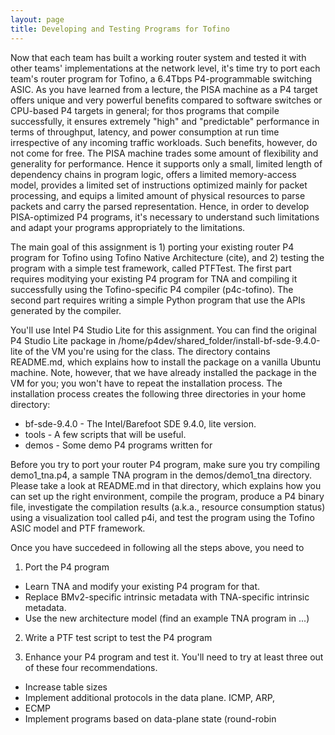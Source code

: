 ```yaml
---
layout: page
title: Developing and Testing Programs for Tofino
---
```


Now that each team has built a working router system and tested it with other teams' implementations at the network level, it's time try to port each team's router program for Tofino, a 6.4Tbps P4-programmable switching ASIC. As you have learned from a lecture, the PISA machine as a P4 target offers unique and very powerful benefits compared to software switches or CPU-based P4 targets in general; for thos programs that compile successfully, it ensures extremely "high" and "predictable" performance in terms of throughput, latency, and power consumption at run time irrespective of any incoming traffic workloads. Such benefits, however, do not come for free. The PISA machine trades some amount of flexibility and generality for performance. Hence it supports only a small, limited length of dependency chains in program logic, offers a limited memory-access model, provides a limited set of instructions optimized mainly for packet processing, and equips a limited amount of physical resources to parse packets and carry the parsed representation. Hence, in order to develop PISA-optimized P4 programs, it's necessary to understand such limitations and adapt your programs appropriately to the limitations.

The main goal of this assignment is 1) porting your existing router P4 program for Tofino using Tofino Native Architecture (cite), and 2) testing the program with a simple test framework, called PTFTest. The first part requires moditying your existing P4 program for TNA and compiling it successfully using the Tofino-specific P4 compiler (p4c-tofino). The second part requires writing a simple Python program that use the APIs generated by the compiler.

You'll use Intel P4 Studio Lite for this assignment. You can find the original P4 Studio Lite package in /home/p4dev/shared_folder/install-bf-sde-9.4.0-lite of the VM you're using for the class. The directory contains README.md, which explains how to install the package on a vanilla Ubuntu machine. Note, however, that we have already installed the package in the VM for you; you won't have to repeat the installation process. The installation process creates the following three directories in your home directory:

- bf-sde-9.4.0 - The Intel/Barefoot SDE 9.4.0, lite version.
- tools - A few scripts that will be useful.
- demos - Some demo P4 programs written for 

Before you try to port your router P4 program, make sure you try compiling demo1_tna.p4, a sample TNA program in the demos/demo1_tna directory. Please take a look at README.md in that directory, which explains how you can set up the right environment, compile the program, produce a P4 binary file, investigate the compilation results (a.k.a., resource consumption status) using a visualization tool called p4i, and test the program using the Tofino ASIC model and PTF framework.

Once you have succedeed in following all the steps above, you need to 

1. Port the P4 program

- Learn TNA and modify your existing P4 program for that.
- Replace BMv2-specific intrinsic metadata with TNA-specific intrinsic metadata. 
- Use the new architecture model (find an example TNA program in ...)

2. Write a PTF test script to test the P4 program 




3. Enhance your P4 program and test it. You'll need to try at least three out of these four recommendations.

- Increase table sizes
- Implement additional protocols in the data plane. ICMP, ARP, 
- ECMP
- Implement programs based on data-plane state (round-robin


